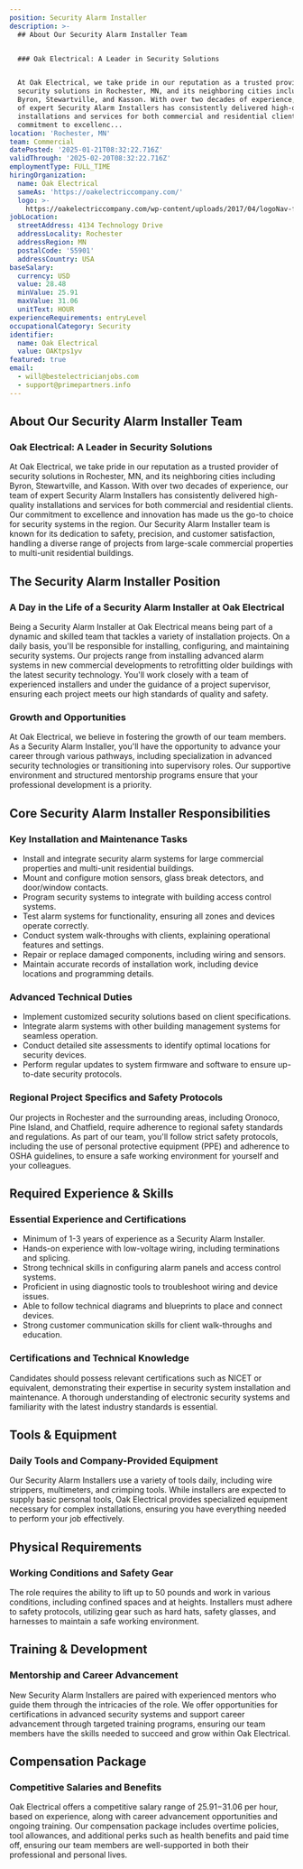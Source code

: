 ```yaml
---
position: Security Alarm Installer
description: >-
  ## About Our Security Alarm Installer Team


  ### Oak Electrical: A Leader in Security Solutions


  At Oak Electrical, we take pride in our reputation as a trusted provider of
  security solutions in Rochester, MN, and its neighboring cities including
  Byron, Stewartville, and Kasson. With over two decades of experience, our team
  of expert Security Alarm Installers has consistently delivered high-quality
  installations and services for both commercial and residential clients. Our
  commitment to excellenc...
location: 'Rochester, MN'
team: Commercial
datePosted: '2025-01-21T08:32:22.716Z'
validThrough: '2025-02-20T08:32:22.716Z'
employmentType: FULL_TIME
hiringOrganization:
  name: Oak Electrical
  sameAs: 'https://oakelectriccompany.com/'
  logo: >-
    https://oakelectriccompany.com/wp-content/uploads/2017/04/logoNav-for-web.png
jobLocation:
  streetAddress: 4134 Technology Drive
  addressLocality: Rochester
  addressRegion: MN
  postalCode: '55901'
  addressCountry: USA
baseSalary:
  currency: USD
  value: 28.48
  minValue: 25.91
  maxValue: 31.06
  unitText: HOUR
experienceRequirements: entryLevel
occupationalCategory: Security
identifier:
  name: Oak Electrical
  value: OAKtps1yv
featured: true
email:
  - will@bestelectricianjobs.com
  - support@primepartners.info
---
```




## About Our Security Alarm Installer Team

### Oak Electrical: A Leader in Security Solutions

At Oak Electrical, we take pride in our reputation as a trusted provider of security solutions in Rochester, MN, and its neighboring cities including Byron, Stewartville, and Kasson. With over two decades of experience, our team of expert Security Alarm Installers has consistently delivered high-quality installations and services for both commercial and residential clients. Our commitment to excellence and innovation has made us the go-to choice for security systems in the region. Our Security Alarm Installer team is known for its dedication to safety, precision, and customer satisfaction, handling a diverse range of projects from large-scale commercial properties to multi-unit residential buildings.

## The Security Alarm Installer Position

### A Day in the Life of a Security Alarm Installer at Oak Electrical

Being a Security Alarm Installer at Oak Electrical means being part of a dynamic and skilled team that tackles a variety of installation projects. On a daily basis, you'll be responsible for installing, configuring, and maintaining security systems. Our projects range from installing advanced alarm systems in new commercial developments to retrofitting older buildings with the latest security technology. You'll work closely with a team of experienced installers and under the guidance of a project supervisor, ensuring each project meets our high standards of quality and safety.

### Growth and Opportunities

At Oak Electrical, we believe in fostering the growth of our team members. As a Security Alarm Installer, you'll have the opportunity to advance your career through various pathways, including specialization in advanced security technologies or transitioning into supervisory roles. Our supportive environment and structured mentorship programs ensure that your professional development is a priority.

## Core Security Alarm Installer Responsibilities

### Key Installation and Maintenance Tasks

- Install and integrate security alarm systems for large commercial properties and multi-unit residential buildings.
- Mount and configure motion sensors, glass break detectors, and door/window contacts.
- Program security systems to integrate with building access control systems.
- Test alarm systems for functionality, ensuring all zones and devices operate correctly.
- Conduct system walk-throughs with clients, explaining operational features and settings.
- Repair or replace damaged components, including wiring and sensors.
- Maintain accurate records of installation work, including device locations and programming details.

### Advanced Technical Duties

- Implement customized security solutions based on client specifications.
- Integrate alarm systems with other building management systems for seamless operation.
- Conduct detailed site assessments to identify optimal locations for security devices.
- Perform regular updates to system firmware and software to ensure up-to-date security protocols.

### Regional Project Specifics and Safety Protocols

Our projects in Rochester and the surrounding areas, including Oronoco, Pine Island, and Chatfield, require adherence to regional safety standards and regulations. As part of our team, you'll follow strict safety protocols, including the use of personal protective equipment (PPE) and adherence to OSHA guidelines, to ensure a safe working environment for yourself and your colleagues.

## Required Experience & Skills

### Essential Experience and Certifications

- Minimum of 1-3 years of experience as a Security Alarm Installer.
- Hands-on experience with low-voltage wiring, including terminations and splicing.
- Strong technical skills in configuring alarm panels and access control systems.
- Proficient in using diagnostic tools to troubleshoot wiring and device issues.
- Able to follow technical diagrams and blueprints to place and connect devices.
- Strong customer communication skills for client walk-throughs and education.

### Certifications and Technical Knowledge

Candidates should possess relevant certifications such as NICET or equivalent, demonstrating their expertise in security system installation and maintenance. A thorough understanding of electronic security systems and familiarity with the latest industry standards is essential.

## Tools & Equipment

### Daily Tools and Company-Provided Equipment

Our Security Alarm Installers use a variety of tools daily, including wire strippers, multimeters, and crimping tools. While installers are expected to supply basic personal tools, Oak Electrical provides specialized equipment necessary for complex installations, ensuring you have everything needed to perform your job effectively.

## Physical Requirements

### Working Conditions and Safety Gear

The role requires the ability to lift up to 50 pounds and work in various conditions, including confined spaces and at heights. Installers must adhere to safety protocols, utilizing gear such as hard hats, safety glasses, and harnesses to maintain a safe working environment.

## Training & Development

### Mentorship and Career Advancement

New Security Alarm Installers are paired with experienced mentors who guide them through the intricacies of the role. We offer opportunities for certifications in advanced security systems and support career advancement through targeted training programs, ensuring our team members have the skills needed to succeed and grow within Oak Electrical.

## Compensation Package

### Competitive Salaries and Benefits

Oak Electrical offers a competitive salary range of $25.91-$31.06 per hour, based on experience, along with career advancement opportunities and ongoing training. Our compensation package includes overtime policies, tool allowances, and additional perks such as health benefits and paid time off, ensuring our team members are well-supported in both their professional and personal lives.